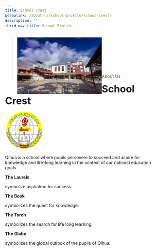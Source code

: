 ```yaml
---
title: School Crest
permalink: /about-us/school-profile/school-crest/
description: ""
third_nav_title: School Profile
---
```

><img src="/images/Picture-1-min.jpg"  
     style="width:60%"
			align="left"><br><br><br><br><br><br><br>
>About Us

**<font size=6>School Crest</font>**

<img src="/images/About%20Us/school_logo.jpg"  
     style="width:25%">
		 

Qihua is a school where pupils persevere to succeed and aspire for knowledge and life-long learning in the context of our national education goals.

**The Laurels**

symbolize aspiration for success.

**The Book**

symbolizes the quest for knowledge.

**The Torch**

symbolizes the search for life long learning.

**The Globe**

symbolizes the global outlook of the pupils of Qihua.